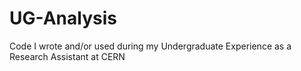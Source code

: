 # UG-Analysis
Code I wrote and/or used during my Undergraduate Experience as a Research Assistant at CERN
